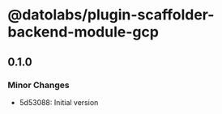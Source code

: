 # @datolabs/plugin-scaffolder-backend-module-gcp

## 0.1.0

### Minor Changes

- 5d53088: Initial version
